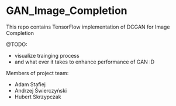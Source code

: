 # GAN_Image_Completion
This repo contains TensorFlow implementation of DCGAN for Image Completion

@TODO:
  - visualize trainging process
  - and what ever it takes to enhance performance of GAN :D
  
  
Members of project team:
  - Adam Stafiej
  - Andrzej Świerczyński
  - Hubert Skrzypczak
